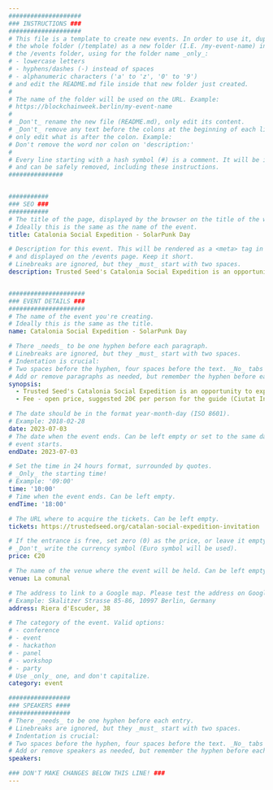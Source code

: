 ```yaml
---
####################
### INSTRUCTIONS ###
####################
# This file is a template to create new events. In order to use it, duplicate
# the whole folder (/template) as a new folder (I.E. /my-event-name) inside of
# the /events folder, using for the folder name _only_:
# - lowercase letters
# - hyphens/dashes (-) instead of spaces
# - alphanumeric characters ('a' to 'z', '0' to '9')
# and edit the README.md file inside that new folder just created.
#
# The name of the folder will be used on the URL. Example:
# https://blockchainweek.berlin/my-event-name
#
# _Don't_ rename the new file (README.md), only edit its content.
# _Don't_ remove any text before the colons at the beginning of each line,
# only edit what is after the colon. Example:
# Don't remove the word nor colon on 'description:'
#
# Every line starting with a hash symbol (#) is a comment. It will be ignored
# and can be safely removed, including these instructions.
###############


###########
### SEO ###
###########
# The title of the page, displayed by the browser on the title of the window.
# Ideally this is the same as the name of the event.
title: Catalonia Social Expedition - SolarPunk Day

# Description for this event. This will be rendered as a <meta> tag in the HTML,
# and displayed on the /events page. Keep it short.
# Linebreaks are ignored, but they _must_ start with two spaces.
description: Trusted Seed's Catalonia Social Expedition is an opportunity to explore the vibrant social movements of Catalonia. The expedition takes includes visits to cooperative businesses, social centers, ecovillages and anarchist squats.


#####################
### EVENT DETAILS ###
#####################
# The name of the event you're creating.
# Ideally this is the same as the title.
name: Catalonia Social Expedition - SolarPunk Day

# There _needs_ to be one hyphen before each paragraph.
# Linebreaks are ignored, but they _must_ start with two spaces.
# Indentation is crucial:
# Two spaces before the hyphen, four spaces before the text. _No_ tabs allowed.
# Add or remove paragraphs as needed, but remember the hyphen before each entry.
synopsis:
  - Trusted Seed's Catalonia Social Expedition is an opportunity to explore the vibrant social movements of Catalonia. The expedition takes includes visits to cooperative businesses, social centers, ecovillages and anarchist squats.
  - Fee - open price, suggested 20€ per person for the guide (Ciutat Invisible)

# The date should be in the format year-month-day (ISO 8601).
# Example: 2018-02-28
date: 2023-07-03
# The date when the event ends. Can be left empty or set to the same day the
# event starts.
endDate: 2023-07-03

# Set the time in 24 hours format, surrounded by quotes.
# _Only_ the starting time!
# Example: '09:00'
time: '10:00'
# Time when the event ends. Can be left empty.
endTime: '18:00'

# The URL where to acquire the tickets. Can be left empty.
tickets: https://trustedseed.org/catalan-social-expedition-invitation

# If the entrance is free, set zero (0) as the price, or leave it empty.
# _Don't_ write the currency symbol (Euro symbol will be used).
price: €20

# The name of the venue where the event will be held. Can be left empty.
venue: La comunal

# The address to link to a Google map. Please test the address on Google Maps.
# Example: Skalitzer Strasse 85-86, 10997 Berlin, Germany
address: Riera d'Escuder, 38

# The category of the event. Valid options:
# - conference
# - event
# - hackathon
# - panel
# - workshop
# - party
# Use _only_ one, and don't capitalize.
category: event

#################
### SPEAKERS ####
#################
# There _needs_ to be one hyphen before each entry.
# Linebreaks are ignored, but they _must_ start with two spaces.
# Indentation is crucial:
# Two spaces before the hyphen, four spaces before the text. _No_ tabs allowed.
# Add or remove speakers as needed, but remember the hyphen before each entry.
speakers:

### DON'T MAKE CHANGES BELOW THIS LINE! ###
---
```


<!-- ### DON'T MAKE CHANGES BELOW THIS LINE! ### -->

<Event-Content/>
